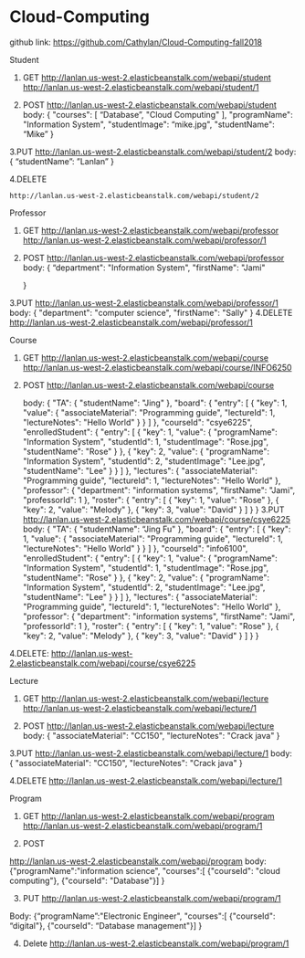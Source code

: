 # Cloud-Computing
 
github link: https://github.com/Cathylan/Cloud-Computing-fall2018

 
Student

1. GET
    http://lanlan.us-west-2.elasticbeanstalk.com/webapi/student
    http://lanlan.us-west-2.elasticbeanstalk.com/webapi/student/1
 
2. POST
     http://lanlan.us-west-2.elasticbeanstalk.com/webapi/student
     body:
     {
        "courses": [
            “Database”,
            "Cloud Computing"
        ],
        "programName": "Information System",
        "studentImage": “mike.jpg",
        "studentName": “Mike”
    }

3.PUT
      http://lanlan.us-west-2.elasticbeanstalk.com/webapi/student/2
      body:
      {
           “studentName”: ”Lanlan”
       }
       
4.DELETE

    http://lanlan.us-west-2.elasticbeanstalk.com/webapi/student/2


Professor

1. GET
    http://lanlan.us-west-2.elasticbeanstalk.com/webapi/professor
    http://lanlan.us-west-2.elasticbeanstalk.com/webapi/professor/1

2. POST
     http://lanlan.us-west-2.elasticbeanstalk.com/webapi/professor
     body:
     {
        “department": "Information System",
        "firstName": "Jami"

    }

3.PUT
      http://lanlan.us-west-2.elasticbeanstalk.com/webapi/professor/1
      body:
      {
        "department": "computer science",
        "firstName": "Sally"
       }
4.DELETE
    http://lanlan.us-west-2.elasticbeanstalk.com/webapi/professor/1


Course

1. GET
    http://lanlan.us-west-2.elasticbeanstalk.com/webapi/course
    http://lanlan.us-west-2.elasticbeanstalk.com/webapi/course/INFO6250

2. POST
     http://lanlan.us-west-2.elasticbeanstalk.com/webapi/course
     
     body:
     {
    "TA": {
        "studentName": "Jing"
    },
    "board": {
        "entry": [
            {
                "key": 1,
                "value": {
                    "associateMaterial": "Programming guide",
                    "lectureId": 1,
                    "lectureNotes": "Hello World"
                }
            }
        ]
    },
    "courseId": "csye6225",
    "enrolledStudent": {
        "entry": [
            {
                "key": 1,
                "value": {
                    "programName": "Information System",
                    "studentId": 1,
                    "studentImage": "Rose.jpg",
                    "studentName": "Rose"
                }
            },
            {
                "key": 2,
                "value": {
                    "programName": "Information System",
                    "studentId": 2,
                    "studentImage": "Lee.jpg",
                    "studentName": "Lee"
                }
            }
        ]
    },
    "lectures": {
        "associateMaterial": "Programming guide",
        "lectureId": 1,
        "lectureNotes": "Hello World"
    },
    "professor": {
        "department": "information systems",
        "firstName": "Jami",
        "professorId": 1
    },
    "roster": {
        "entry": [
            {
                "key": 1,
                "value": "Rose"
            },
            {
                "key": 2,
                "value": "Melody"
            },
            {
                "key": 3,
                "value": "David"
            }
        ]
    }
}
3.PUT
      http://lanlan.us-west-2.elasticbeanstalk.com/webapi/course/csye6225
      body:
     {
    "TA": {
        "studentName": “Jing Fu"
    },
    "board": {
        "entry": [
            {
                "key": 1,
                "value": {
                    "associateMaterial": "Programming guide",
                    "lectureId": 1,
                    "lectureNotes": "Hello World"
                }
            }
        ]
    },
    "courseId": "info6100",
    "enrolledStudent": {
        "entry": [
            {
                "key": 1,
                "value": {
                    "programName": "Information System",
                    "studentId": 1,
                    "studentImage": "Rose.jpg",
                    "studentName": "Rose"
                }
            },
            {
                "key": 2,
                "value": {
                    "programName": "Information System",
                    "studentId": 2,
                    "studentImage": "Lee.jpg",
                    "studentName": "Lee"
                }
            }
        ]
    },
    "lectures": {
        "associateMaterial": "Programming guide",
        "lectureId": 1,
        "lectureNotes": "Hello World"
    },
    "professor": {
        "department": "information systems",
        "firstName": "Jami",
        "professorId": 1
    },
    "roster": {
        "entry": [
            {
                "key": 1,
                "value": "Rose"
            },
            {
                "key": 2,
                "value": "Melody"
            },
            {
                "key": 3,
                "value": "David"
            }
        ]
    }
} 

4.DELETE: 
http://lanlan.us-west-2.elasticbeanstalk.com/webapi/course/csye6225

Lecture
1. GET
   http://lanlan.us-west-2.elasticbeanstalk.com/webapi/lecture
http://lanlan.us-west-2.elasticbeanstalk.com/webapi/lecture/1 
   
2. POST
     http://lanlan.us-west-2.elasticbeanstalk.com/webapi/lecture
     body:
     {
        "associateMaterial": "CC150",
        "lectureNotes": "Crack java"
    } 

3.PUT
     http://lanlan.us-west-2.elasticbeanstalk.com/webapi/lecture/1
      body:
      {
        "associateMaterial": "CC150",
        "lectureNotes": "Crack java"
    } 

4.DELETE
  http://lanlan.us-west-2.elasticbeanstalk.com/webapi/lecture/1 


Program

1. GET 
http://lanlan.us-west-2.elasticbeanstalk.com/webapi/program
http://lanlan.us-west-2.elasticbeanstalk.com/webapi/program/1

2. POST 

http://lanlan.us-west-2.elasticbeanstalk.com/webapi/program
body: 
{"programName":"information science",
	"courses":[
		{"courseId": "cloud computing"},
		{"courseId": "Database"}]
}

3. PUT 
http://lanlan.us-west-2.elasticbeanstalk.com/webapi/program/1 

Body: 
{“programName”:"Electronic Engineer",
	"courses":[
		{"courseId": “digital"},
		{"courseId": “Database management"}]
}

4. Delete 
http://lanlan.us-west-2.elasticbeanstalk.com/webapi/program/1 


